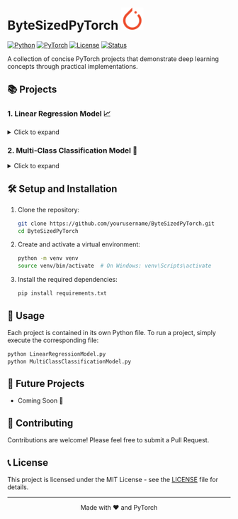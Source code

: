 # ByteSizedPyTorch <img src="https://github.com/priyanshuahir000/ByeteSizedPyTorch/blob/main/assets/Icons/pytorch-color.svg" alt="PyTorch Logo" width="50"/>

[![Python](https://img.shields.io/badge/Python-3.9%2B-blue?style=for-the-badge&logo=python&logoColor=white)](https://www.python.org/)
[![PyTorch](https://img.shields.io/badge/PyTorch-2.0%2B-EE4C2C?style=for-the-badge&logo=pytorch&logoColor=white)](https://pytorch.org/)
[![License](https://img.shields.io/badge/License-MIT-green?style=for-the-badge)](LICENSE)
[![Status](https://img.shields.io/badge/Status-Active-success?style=for-the-badge)]()

A collection of concise PyTorch projects that demonstrate deep learning concepts through practical implementations.

## 📚 Projects

### 1. Linear Regression Model 📈

<details>
<summary>Click to expand</summary>

#### Overview
A simple linear regression model implemented from scratch using PyTorch. This project demonstrates the fundamental workflow of creating, training, and evaluating a deep learning model.

#### Features
- 🧪 Creates synthetic data using a linear formula (y = 0.7x + 0.3)
- 🔄 Splits data into training and testing sets
- 🧠 Implements a neural network model with a single linear layer
- 📊 Visualizes predictions against actual data
- 💾 Saves the trained model for future use

#### Model Architecture
```python
class LinearRegressionModel(nn.Module):
    def __init__(self):
        super().__init__()
        self.linear_layer = nn.Linear(in_features=1, out_features=1)
    
    def forward(self, x):
        return self.linear_layer(x)
```

#### Results

![Linear Regression Results](https://github.com/priyanshuahir000/ByeteSizedPyTorch/blob/main/assets/Images/LinearRegression.png)
</details>

### 2. Multi-Class Classification Model 🎯

<details>
<summary>Click to expand</summary>

#### Overview
A multi-class classification model built using PyTorch to classify data points into four different classes.

#### Features
- 🌀 Uses synthetic data generated with `make_blobs`
- 📉 Splits dataset into training and testing sets
- 🧠 Implements a neural network with multiple hidden layers and ReLU activation
- 📊 Uses CrossEntropyLoss for classification
- 💾 Saves and evaluates the trained model

#### Model Architecture
```python
class MultiClassClassificationModel(nn.Module):
    def __init__(self, input_features, output_features, hidden_units=8):
        super().__init__()
        self.linear_layer_stack = nn.Sequential(
            nn.Linear(in_features=input_features, out_features=hidden_units),
            nn.ReLU(),
            nn.Linear(in_features=hidden_units, out_features=hidden_units),
            nn.ReLU(),
            nn.Linear(in_features=hidden_units, out_features=output_features)
        )

    def forward(self, x: torch.Tensor) -> torch.Tensor:
        return self.linear_layer_stack(x)
```

#### Results

![Multi Class Classification Results](https://github.com/priyanshuahir000/ByeteSizedPyTorch/blob/main/assets/Images/MultiClassClassificationModel_1.png)
![Multi Class Classification Results](https://github.com/priyanshuahir000/ByeteSizedPyTorch/blob/main/assets/Images/MultiClassClassificationModel_2.png)
</details>

## 🛠️ Setup and Installation

1. Clone the repository:
   ```bash
   git clone https://github.com/yourusername/ByteSizedPyTorch.git
   cd ByteSizedPyTorch
   ```

2. Create and activate a virtual environment:
   ```bash
   python -m venv venv
   source venv/bin/activate  # On Windows: venv\Scripts\activate
   ```

3. Install the required dependencies:
   ```bash
   pip install requirements.txt
   ```

## 🚀 Usage

Each project is contained in its own Python file. To run a project, simply execute the corresponding file:

```bash
python LinearRegressionModel.py
python MultiClassClassificationModel.py
```

## 🐞 Future Projects

- Coming Soon 🙌

## 🤝 Contributing

Contributions are welcome! Please feel free to submit a Pull Request.

## 📞 License

This project is licensed under the MIT License - see the [LICENSE](LICENSE) file for details.

---

<p align="center">
  Made with ❤️ and PyTorch
</p>

